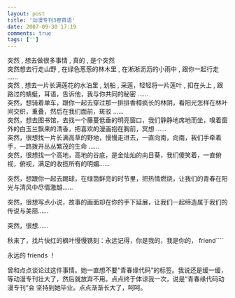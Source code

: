 ```yaml
---
layout: post
title: '动漫专刊3卷首语'
date: 2007-09-30 17:19
comments: true
tags: ['']
---
```


突然  ,  想去做很多事情  ,  真的  ,  是个突然  
突然想去行走山野  ,  在绿色葱葱的林木里  ,  在淅淅沥沥的小雨中  ,  跟你一起行走  ……  
突然  ,  想去一片长满莲花的水泊里  ,  划船  ,  采莲，轻轻将一片莲叶  ,  扣在头上  ,  跟路过的蜻蜓，耳语，告诉他，我与你共同的秘密
……  
突然，想骑着单车，跟你一起去穿过那一排排香樟疯长的林阴，看阳光怎样在林叶间交织，重叠，然后在我们面前，斑驳  ……  
突然，想去图书馆，去找一个藤蔓低垂的明亮窗口，我们静静地席地而坐，嗅着窗外的白玉兰飘来的清香，把喜欢的漫画抱在胸前，冥想  ……  
突然，很想找一片长满高草的野地，慢慢走进去，一直向南，向南，我们手牵着手，一路拨开丛丛繁茂的生命  ……  
突然，很想找一个高地，高地的谷底，是金灿灿的向日葵，我们傻笑着，一直俯视，俯视，满足的收揽所有的明媚……

突然，想跟你一起去踢球，在绿茵鲜亮的时节里，把热情燃烧，让我们的青春在阳光与清风中尽情激越……

突然，很想写点小说，故事的画面却在你的手下延展，让我们一起缔造属于我们的传说与美丽……

突然，很想……

秋来了，找片快红的枫叶慢慢镌刻：永远记得，你是我的，我是你的，  friend````

永远的  friends  ！

曾和点点谈论过这件事情。她一直想不要“青春缘代码”的标签。我说还是缓一缓，等动漫专刊壮大了，然后就放弃不用。点点终于体谅我一次，说是“青春缘代码动漫专刊”会
坚持到她毕业。点点渐渐长大了，呵呵。

